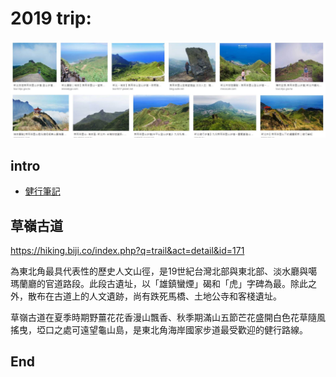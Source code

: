 # 2019 trip:
![f1](https://github.com/HCH1/blog/blob/master/fig/twmt1.JPG)

## intro
- [健行筆記](https://hiking.biji.co/index.php?q=trail&part=10&city=17&zip=%E5%85%A8%E9%83%A8&time=%E5%85%A8%E9%83%A8&level=%E5%85%A8%E9%83%A8&type=%E5%85%A8%E9%83%A8&keyword=)

## 草嶺古道
https://hiking.biji.co/index.php?q=trail&act=detail&id=171

為東北角最具代表性的歷史人文山徑，是19世紀台灣北部與東北部、淡水廳與噶瑪蘭廳的官道路段。此段古遺址，以「雄鎮蠻煙」碣和「虎」字碑為最。除此之外，散布在古道上的人文遺跡，尚有跌死馬橋、土地公寺和客棧遺址。

草嶺古道在夏季時期野薑花花香漫山飄香、秋季期滿山五節芒花盛開白色花草隨風搖曳，埡口之處可遠望龜山島，是東北角海岸國家步道最受歡迎的健行路線。


## End
